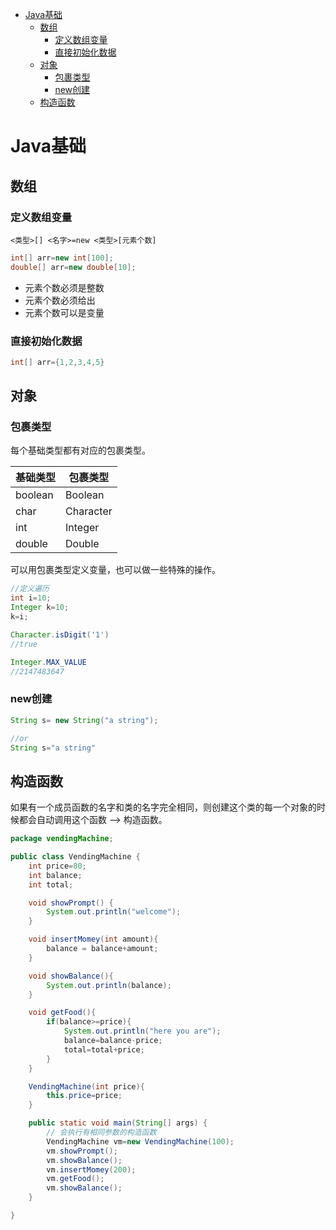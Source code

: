 <!-- @import "[TOC]" {cmd:"toc", depthFrom:1, depthTo:6, orderedList:false} -->

<!-- code_chunk_output -->

* [Java基础](#java基础)
	* [数组](#数组)
		* [定义数组变量](#定义数组变量)
		* [直接初始化数据](#直接初始化数据)
	* [对象](#对象)
		* [包裹类型](#包裹类型)
		* [new创建](#new创建)
	* [构造函数](#构造函数)

<!-- /code_chunk_output -->


# Java基础

## 数组

### 定义数组变量

    <类型>[] <名字>=new <类型>[元素个数]


```java
int[] arr=new int[100];
double[] arr=new double[10];
```

 - 元素个数必须是整数
 - 元素个数必须给出
 - 元素个数可以是变量

### 直接初始化数据

```java
int[] arr={1,2,3,4,5}
```

## 对象

### 包裹类型

每个基础类型都有对应的包裹类型。

| 基础类型| 包裹类型 |
|-------|-------|
|boolean|Boolean|
|char   |Character|
|int    |Integer    |
|double|Double|

可以用包裹类型定义变量，也可以做一些特殊的操作。

```java
//定义遍历
int i=10;
Integer k=10;
k=i;

Character.isDigit('1')
//true

Integer.MAX_VALUE
//2147483647
```

### new创建

```java
String s= new String("a string");

//or
String s="a string"
```

## 构造函数

如果有一个成员函数的名字和类的名字完全相同，则创建这个类的每一个对象的时候都会自动调用这个函数 --> 构造函数。

```java
package vendingMachine;

public class VendingMachine {
	int price=80;
	int balance;
	int total;

	void showPrompt() {
		System.out.println("welcome");
	}

	void insertMomey(int amount){
		balance = balance+amount;
	}

	void showBalance(){
		System.out.println(balance);
	}

	void getFood(){
		if(balance>=price){
			System.out.println("here you are");
			balance=balance-price;
			total=total+price;
		}
	}

	VendingMachine(int price){
		this.price=price;
	}

	public static void main(String[] args) {
		// 会执行有相同参数的构造函数
		VendingMachine vm=new VendingMachine(100);
		vm.showPrompt();
		vm.showBalance();
		vm.insertMomey(200);
		vm.getFood();
		vm.showBalance();
	}

}
```
